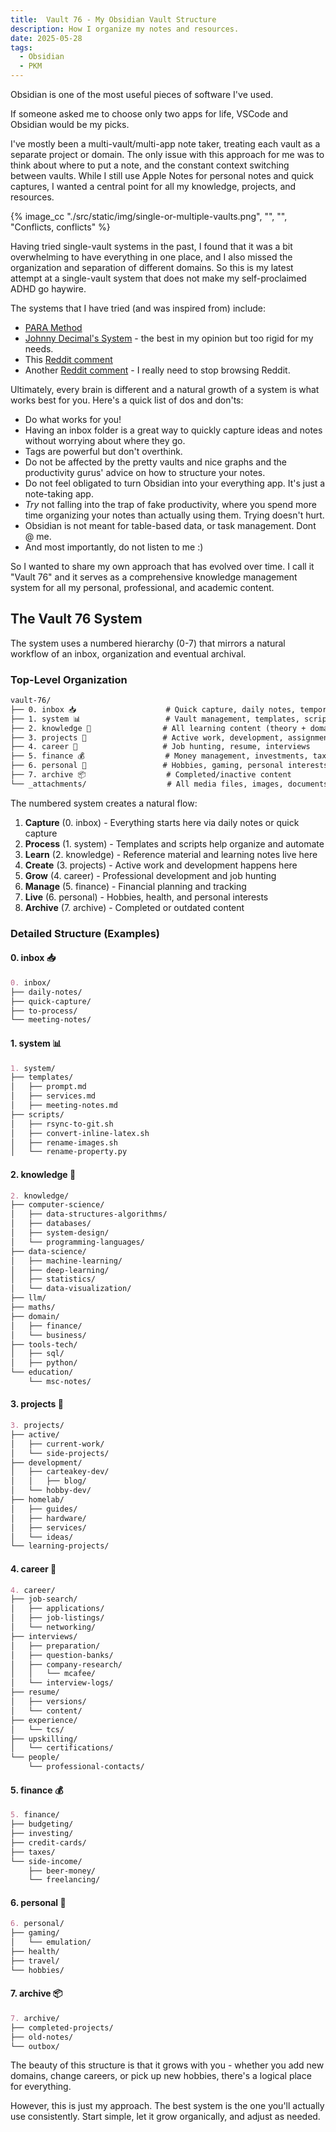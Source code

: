 ```yaml
---
title:  Vault 76 - My Obsidian Vault Structure
description: How I organize my notes and resources.
date: 2025-05-28
tags:
  - Obsidian
  - PKM
---
```


Obsidian is one of the most useful pieces of software I've used.

If someone asked me to choose only two apps for life, VSCode and Obsidian would be my picks.

I've mostly been a multi-vault/multi-app note taker, treating each vault as a separate project or domain. The only issue with this approach for me was to think about where to put a note, and the constant context switching between vaults. While I still use Apple Notes for personal notes and quick captures, I wanted a central point for all my knowledge, projects, and resources.

{% image_cc "./src/static/img/single-or-multiple-vaults.png", "", "", "Conflicts, conflicts" %}

Having tried single-vault systems in the past, I found that it was a bit overwhelming to have everything in one place, and I also missed the organization and separation of different domains. So this is my latest attempt at a single-vault system that does not make my self-proclaimed ADHD go haywire. 

The systems that I have tried (and was inspired from) include:
- [PARA Method](https://fortelabs.co/blog/para/)
- [Johnny Decimal's System](https://johnnydecimal.com/) - the best in my opinion but too rigid for my needs.
- This [Reddit comment](https://www.reddit.com/r/ObsidianMD/comments/1ei8riu/comment/lg57pki/?utm_source=share&utm_medium=web3x&utm_name=web3xcss&utm_term=1&utm_content=share_button)
- Another [Reddit comment](https://www.reddit.com/r/ObsidianMD/comments/18wmy8z/comment/kfyvid1/?utm_source=share&utm_medium=web3x&utm_name=web3xcss&utm_term=1&utm_content=share_button) - I really need to stop browsing Reddit.


Ultimately, every brain is different and a natural growth of a system is what works best for you. Here's a quick list of dos and don'ts:

- Do what works for you! 
- Having an inbox folder is a great way to quickly capture ideas and notes without worrying about where they go.
- Tags are powerful but don't overthink.
- Do not be affected by the pretty vaults and nice graphs and the productivity gurus' advice on how to structure your notes.
- Do not feel obligated to turn Obsidian into your everything app. It's just a note-taking app.
- *Try* not falling into the trap of fake productivity, where you spend more time organizing your notes than actually using them. Trying doesn't hurt.
- Obsidian is not meant for table-based data, or task management. Dont @ me.
- And most importantly, do not listen to me :) 

So I wanted to share my own approach that has evolved over time. I call it "Vault 76" and it serves as a comprehensive knowledge management system for all my personal, professional, and academic content.

## The Vault 76 System

The system uses a numbered hierarchy (0-7) that mirrors a natural workflow of an inbox, organization and eventual archival.

### Top-Level Organization

```md
vault-76/
├── 0. inbox 📥                    # Quick capture, daily notes, temporary items
├── 1. system 📊                   # Vault management, templates, scripts
├── 2. knowledge 🧠                # All learning content (theory + domain)
├── 3. projects 🚀                 # Active work, development, assignments
├── 4. career 💼                   # Job hunting, resume, interviews
├── 5. finance 💰                  # Money management, investments, taxes
├── 6. personal 👤                 # Hobbies, gaming, personal interests
├── 7. archive 📦                  # Completed/inactive content
└── _attachments/                  # All media files, images, documents
```

The numbered system creates a natural flow:

1. **Capture** (0. inbox) - Everything starts here via daily notes or quick capture
2. **Process** (1. system) - Templates and scripts help organize and automate
3. **Learn** (2. knowledge) - Reference material and learning notes live here
4. **Create** (3. projects) - Active work and development happens here
5. **Grow** (4. career) - Professional development and job hunting
6. **Manage** (5. finance) - Financial planning and tracking
7. **Live** (6. personal) - Hobbies, health, and personal interests
8. **Archive** (7. archive) - Completed or outdated content

### Detailed Structure (Examples)

#### 0. inbox 📥
```md
0. inbox/
├── daily-notes/
├── quick-capture/
├── to-process/
└── meeting-notes/
```

#### 1. system 📊
```md
1. system/
├── templates/
│   ├── prompt.md
│   ├── services.md
│   ├── meeting-notes.md
├── scripts/
│   ├── rsync-to-git.sh
│   ├── convert-inline-latex.sh 
│   ├── rename-images.sh 
│   └── rename-property.py
```

#### 2. knowledge 🧠
```md
2. knowledge/
├── computer-science/
│   ├── data-structures-algorithms/
│   ├── databases/
│   ├── system-design/
│   └── programming-languages/
├── data-science/
│   ├── machine-learning/
│   ├── deep-learning/
│   ├── statistics/
│   └── data-visualization/
├── llm/
├── maths/
├── domain/
│   ├── finance/
│   └── business/
├── tools-tech/
│   ├── sql/
│   ├── python/
└── education/
    └── msc-notes/
```

#### 3. projects 🚀
```md
3. projects/
├── active/
│   ├── current-work/
│   └── side-projects/
├── development/
│   ├── carteakey-dev/
│   │   ├── blog/
│   └── hobby-dev/
├── homelab/
│   ├── guides/
│   ├── hardware/
│   ├── services/
│   └── ideas/
└── learning-projects/
```

#### 4. career 💼
```md
4. career/
├── job-search/
│   ├── applications/
│   ├── job-listings/
│   └── networking/
├── interviews/
│   ├── preparation/
│   ├── question-banks/
│   ├── company-research/
│   │   └── mcafee/
│   └── interview-logs/
├── resume/
│   ├── versions/
│   └── content/
├── experience/
│   └── tcs/
├── upskilling/
│   └── certifications/
└── people/
    └── professional-contacts/
```

#### 5. finance 💰
```md
5. finance/
├── budgeting/
├── investing/
├── credit-cards/
├── taxes/
└── side-income/
    ├── beer-money/
    └── freelancing/
```

#### 6. personal 👤
```md
6. personal/
├── gaming/
│   └── emulation/
├── health/
├── travel/
└── hobbies/
```

#### 7. archive 📦
```md
7. archive/
├── completed-projects/
├── old-notes/
└── outbox/
```

The beauty of this structure is that it grows with you - whether you add new domains, change careers, or pick up new hobbies, there's a logical place for everything. 

However, this is just my approach. The best system is the one you'll actually use consistently. Start simple, let it grow organically, and adjust as needed.

